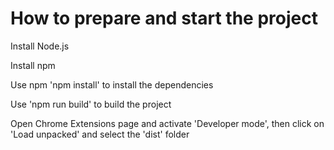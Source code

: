 # How to prepare and start the project

Install Node.js

Install npm

Use npm 'npm install' to install the dependencies

Use 'npm run build' to build the project

Open Chrome Extensions page and activate 'Developer mode', then click on 'Load unpacked' and select the 'dist' folder
